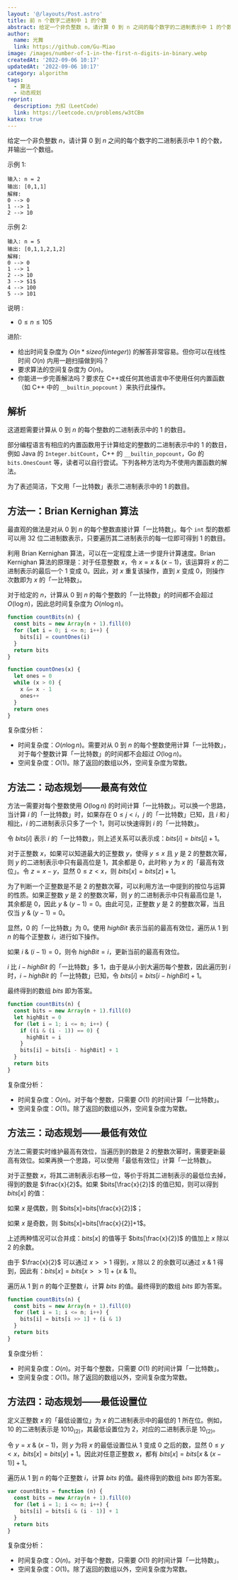 ```yaml
---
layout: '@/layouts/Post.astro'
title: 前 n 个数字二进制中 1 的个数
abstract: 给定一个非负整数 n，请计算 0 到 n 之间的每个数字的二进制表示中 1 的个数，并输出一个数组。
author:
  name: 光舞
  link: https://github.com/Gu-Miao
image: /images/number-of-1-in-the-first-n-digits-in-binary.webp
createdAt: '2022-09-06 10:17'
updatedAt: '2022-09-06 10:17'
category: algorithm
tags:
  - 算法
  - 动态规划
reprint:
  description: 力扣（LeetCode）
  link: https://leetcode.cn/problems/w3tCBm
katex: true
---
```


给定一个非负整数 $n$，请计算 $0$ 到 $n$ 之间的每个数字的二进制表示中 $1$ 的个数，并输出一个数组。

示例 1:

```
输入: n = 2
输出: [0,1,1]
解释:
0 --> 0
1 --> 1
2 --> 10
```

示例 2:

```
输入: n = 5
输出: [0,1,1,2,1,2]
解释:
0 --> 0
1 --> 1
2 --> 10
3 --> $1$
4 --> 100
5 --> 101
```

说明 :

- $0 \le n \le 105$

进阶:

- 给出时间复杂度为 $O(n*sizeof(integer))$ 的解答非常容易。但你可以在线性时间 $O(n)$ 内用一趟扫描做到吗？
- 要求算法的空间复杂度为 $O(n)$。
- 你能进一步完善解法吗？要求在 C++或任何其他语言中不使用任何内置函数（如 C++ 中的 `__builtin_popcount` ）来执行此操作。

## 解析

这道题需要计算从 $0$ 到 $n$ 的每个整数的二进制表示中的 $1$ 的数目。

部分编程语言有相应的内置函数用于计算给定的整数的二进制表示中的 $1$ 的数目，例如 Java 的 `Integer.bitCount`，C++ 的 `__builtin_popcount`，Go 的 `bits.OnesCount` 等，读者可以自行尝试。下列各种方法均为不使用内置函数的解法。

为了表述简洁，下文用「一比特数」表示二进制表示中的 $1$ 的数目。

## 方法一：Brian Kernighan 算法

最直观的做法是对从 $0$ 到 $n$ 的每个整数直接计算「一比特数」。每个 `int` 型的数都可以用 32 位二进制数表示，只要遍历其二进制表示的每一位即可得到 $1$ 的数目。

利用 Brian Kernighan 算法，可以在一定程度上进一步提升计算速度。Brian Kernighan 算法的原理是：对于任意整数 $x$，令 $x=x~\&~(x-1)$，该运算将 $x$ 的二进制表示的最后一个 $1$ 变成 $0$。因此，对 $x$ 重复该操作，直到 $x$ 变成 $0$，则操作次数即为 $x$ 的「一比特数」。

对于给定的 $n$，计算从 $0$ 到 $n$ 的每个整数的「一比特数」的时间都不会超过 $O(\log n)$，因此总时间复杂度为 $O(n \log n)$。

```js
function countBits(n) {
  const bits = new Array(n + 1).fill(0)
  for (let i = 0; i <= n; i++) {
    bits[i] = countOnes(i)
  }
  return bits
}

function countOnes(x) {
  let ones = 0
  while (x > 0) {
    x &= x - 1
    ones++
  }
  return ones
}
```

复杂度分析：

- 时间复杂度：$O(n \log n)$。需要对从 $0$ 到 $n$ 的每个整数使用计算「一比特数」，对于每个整数计算「一比特数」的时间都不会超过 $O(\log n)$。
- 空间复杂度：$O(1)$。除了返回的数组以外，空间复杂度为常数。

## 方法二：动态规划——最高有效位

方法一需要对每个整数使用 $O(\log n)$ 的时间计算「一比特数」。可以换一个思路，当计算 $i$ 的「一比特数」时，如果存在 $0 \le j < i$，$j$ 的「一比特数」已知，且 $i$ 和 $j$ 相比，$i$ 的二进制表示只多了一个 $1$，则可以快速得到 $i$ 的「一比特数」。

令 $bits[i]$ 表示 $i$ 的「一比特数」，则上述关系可以表示成：$bits[i] = bits[j] + 1$。

对于正整数 $x$，如果可以知道最大的正整数 $y$，使得 $y \le x$ 且 $y$ 是 $2$ 的整数次幂，则 $y$ 的二进制表示中只有最高位是 $1$，其余都是 $0$，此时称 $y$ 为 $x$ 的「最高有效位」。令 $z=x-y$，显然 $0 \le z<x$，则 $bits[x]=bits[z]+1$。

为了判断一个正整数是不是 $2$ 的整数次幂，可以利用方法一中提到的按位与运算的性质。如果正整数 $y$ 是 $2$ 的整数次幂，则 $y$ 的二进制表示中只有最高位是 $1$，其余都是 $0$，因此 $y~\&~(y-1)=0$。由此可见，正整数 $y$ 是 $2$ 的整数次幂，当且仅当 $y~\&~(y-1)=0$。

显然，$0$ 的「一比特数」为 $0$。使用 $highBit$ 表示当前的最高有效位，遍历从 $1$ 到 $n$ 的每个正整数 $i$，进行如下操作。

如果 $i~\&~(i-1)=0$，则令 $highBit=i$，更新当前的最高有效位。

$i$ 比 $i-highBit$ 的「一比特数」多 $1$，由于是从小到大遍历每个整数，因此遍历到 $i$ 时，$i-highBit$ 的「一比特数」已知，令 $bits[i]=bits[i-highBit]+1$。

最终得到的数组 $bits$ 即为答案。

```js
function countBits(n) {
  const bits = new Array(n + 1).fill(0)
  let highBit = 0
  for (let i = 1; i <= n; i++) {
    if ((i & (i - 1)) == 0) {
      highBit = i
    }
    bits[i] = bits[i - highBit] + 1
  }
  return bits
}
```

复杂度分析：

- 时间复杂度：$O(n)$。对于每个整数，只需要 $O(1)$ 的时间计算「一比特数」。
- 空间复杂度：$O(1)$。除了返回的数组以外，空间复杂度为常数。

## 方法三：动态规划——最低有效位

方法二需要实时维护最高有效位，当遍历到的数是 $2$ 的整数次幂时，需要更新最高有效位。如果再换一个思路，可以使用「最低有效位」计算「一比特数」。

对于正整数 $x$，将其二进制表示右移一位，等价于将其二进制表示的最低位去掉，得到的数是 $\frac{x}{2}$。如果 $bits[\frac{x}{2}]$ 的值已知，则可以得到 $bits[x]$ 的值：

如果 $x$ 是偶数，则 $bits[x]=bits[\frac{x}{2}]$；

如果 $x$ 是奇数，则 $bits[x]=bits[\frac{x}{2}]+1$。

上述两种情况可以合并成：$bits[x]$ 的值等于 $bits[\frac{x}{2}]$ 的值加上 $x$ 除以 $2$ 的余数。

由于 $\frac{x}{2}$ 可以通过 $x>>1$ 得到，$x$ 除以 $2$ 的余数可以通过 $x~\&~1$ 得到，因此有：$bits[x]=bits[x>>1]+(x~\&~1)$。

遍历从 $1$ 到 $n$ 的每个正整数 $i$，计算 $bits$ 的值。最终得到的数组 $bits$ 即为答案。

```js
function countBits(n) {
  const bits = new Array(n + 1).fill(0)
  for (let i = 1; i <= n; i++) {
    bits[i] = bits[i >> 1] + (i & 1)
  }
  return bits
}
```

复杂度分析：

- 时间复杂度：$O(n)$。对于每个整数，只需要 $O(1)$ 的时间计算「一比特数」。
- 空间复杂度：$O(1)$。除了返回的数组以外，空间复杂度为常数。

## 方法四：动态规划——最低设置位

定义正整数 $x$ 的「最低设置位」为 $x$ 的二进制表示中的最低的 $1$ 所在位。例如，10 的二进制表示是 $1010_{(2)}$，其最低设置位为 $2$，对应的二进制表示是 $10_{(2)}$。

令 $y=x~\&~(x-1)$，则 $y$ 为将 $x$ 的最低设置位从 $1$ 变成 $0$ 之后的数，显然 $0 \le y<x$，$bits[x]=bits[y]+1$。因此对任意正整数 $x$，都有 $bits[x]=bits[x~\&~(x-1)]+1$。

遍历从 $1$ 到 $n$ 的每个正整数 $i$，计算 $bits$ 的值。最终得到的数组 $bits$ 即为答案。

```js
var countBits = function (n) {
  const bits = new Array(n + 1).fill(0)
  for (let i = 1; i <= n; i++) {
    bits[i] = bits[i & (i - 1)] + 1
  }
  return bits
}
```

复杂度分析：

- 时间复杂度：$O(n)$。对于每个整数，只需要 $O(1)$ 的时间计算「一比特数」。
- 空间复杂度：$O(1)$。除了返回的数组以外，空间复杂度为常数。
